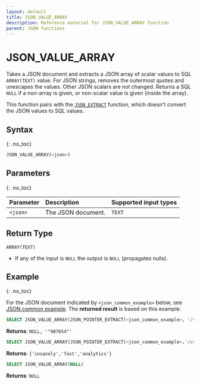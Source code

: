 ```yaml
---
layout: default
title: JSON_VALUE_ARRAY
description: Reference material for JSON_VALUE_ARRAY function
parent: JSON functions
---
```


# JSON_VALUE_ARRAY

Takes a JSON document and extracts a JSON array of scalar values to SQL `ARRAY(TEXT)` value.
For JSON strings, removes the outermost quotes and unescapes the values.
Other JSON scalars are not changed.
Returns a SQL `NULL` if a non-array is given, or non-scalar value is given (inside the array).

This function pairs with the [`JSON_EXTRACT`](json-extract.md) function, which doesn't convert the JSON values to SQL values.

## Syntax

{: .no_toc}

```sql
JSON_VALUE_ARRAY(<json>)
```

## Parameters

{: .no_toc}

| Parameter                | Description                                                                                      | Supported input types |
|:-------------------------|:-------------------------------------------------------------------------------------------------|:----------------------|
| `<json>`                 | The JSON document.                                                                               | `TEXT`                |

## Return Type

`ARRAY(TEXT)`
* If any of the input is `NULL` the output is `NULL` (propagates nulls).

## Example

{: .no_toc}

For the JSON document indicated by `<json_common_example>` below,
see [JSON common example](./index.md#json-common-example). The **returned result** is based on this example.

```sql
SELECT JSON_VALUE_ARRAY(JSON_POINTER_EXTRACT(<json_common_example>, '/value/uid')), JSON_POINTER_EXTRACT(<json_common_example>, '/value/uid')
```

**Returns**: `NULL, '"987654"'`

```sql
SELECT JSON_VALUE_ARRAY(JSON_POINTER_EXTRACT(<json_common_example>,'/value/keywords'))
```

**Returns**: `{'insanely','fast','analytics'}`

```sql
SELECT JSON_VALUE_ARRAY(NULL)
```

**Returns**: `NULL`

